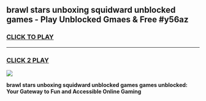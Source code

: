 
## brawl stars unboxing squidward unblocked games - Play Unblocked Gmaes & Free #y56az
<h3>
<a href="https://premium.freeplayer.one?title=brawl_stars_unboxing_squidward_unblocked_games&ref=03M">CLICK TO PLAY</a></h3>
<hr>

<h3>
<a href="https://premium.freeplayer.one?title=brawl_stars_unboxing_squidward_unblocked_games&ref=03M">CLICK 2 PLAY</a>
  
</h3>

<a href="https://premium.freeplayer.one?title=brawl_stars_unboxing_squidward_unblocked_games&ref=03M"><img src="https://clearcache.store/games.png"></a>


**brawl stars unboxing squidward unblocked games games unblocked: Your Gateway to Fun and Accessible Online Gaming**
